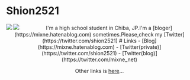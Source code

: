 # Shion2521
<a href="https://github.com/anuraghazra/github-readme-stats">
  <img align="left" src="https://github-readme-stats.vercel.app/api?username=shion2521&count_private=true&show_icons=true" />
</a>
<a href="https://github.com/anuraghazra/github-readme-stats">
  <img align="left" src="https://github-readme-stats.vercel.app/api/top-langs/?username=shion2521" />
</a>
<div align="center">
　I'm a high school student in Chiba, JP.I'm a [bloger](https://mixne.hatenablog.com) sometimes.Please,check my [Twitter](https://twitter.com/shion2521)
# Links
- [Blog](https://mixne.hatenablog.com)
- [Twitter(private)](https://twitter.com/shion2521)
- [Twitter(blog)](https://twitter.com/mixne_net)

Other links is [here](shion.ml)...
</div>
